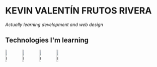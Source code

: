 # KEVIN VALENTÍN FRUTOS RIVERA

_Actually learning development and web design_

## Technologies I'm learning

[<img src="https://nodejs.org/static/images/logo.svg" alt="nodejs" title="nodejs" width="10%"/>](https://nodejs.org/es/)
[<img src="https://nodejs.org/static/images/logo.svg" alt="nodejs" title="nodejs" width="10%"/>](https://nodejs.org/es/)
[<img src="https://nodejs.org/static/images/logo.svg" alt="nodejs" title="nodejs" width="10%"/>](https://nodejs.org/es/)
[<img src="https://nodejs.org/static/images/logo.svg" alt="nodejs" title="nodejs" width="10%"/>](https://nodejs.org/es/)

